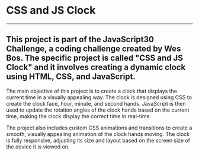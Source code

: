 # CSS and JS Clock

---


## This project is part of the JavaScript30 Challenge, a coding challenge created by Wes Bos. The specific project is called "CSS and JS Clock" and it involves creating a dynamic clock using HTML, CSS, and JavaScript.

The main objective of this project is to create a clock that displays the current time in a visually appealing way. The clock is designed using CSS to create the clock face, hour, minute, and second hands. JavaScript is then used to update the rotation angles of the clock hands based on the current time, making the clock display the correct time in real-time.

The project also includes custom CSS animations and transitions to create a smooth, visually appealing animation of the clock hands moving. The clock is fully responsive, adjusting its size and layout based on the screen size of the device it is viewed on.
